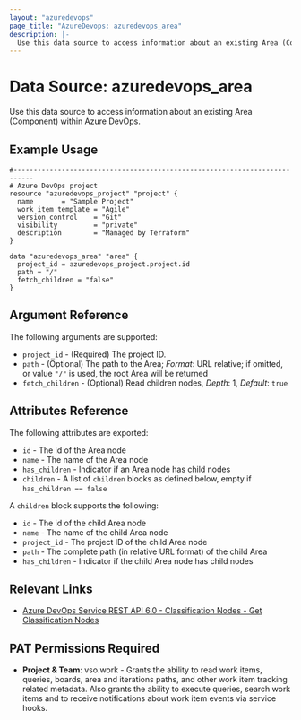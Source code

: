 ```yaml
---
layout: "azuredevops"
page_title: "AzureDevops: azuredevops_area"
description: |-
  Use this data source to access information about an existing Area (Component) within Azure DevOps.
---
```


# Data Source: azuredevops_area

Use this data source to access information about an existing Area (Component) within Azure DevOps.

## Example Usage

```hcl
#---------------------------------------------------------------------------
# Azure DevOps project
resource "azuredevops_project" "project" {
  name       = "Sample Project"
  work_item_template = "Agile"
  version_control    = "Git"
  visibility         = "private"
  description        = "Managed by Terraform"
}

data "azuredevops_area" "area" {
  project_id = azuredevops_project.project.id
  path = "/"
  fetch_children = "false"
}
```

## Argument Reference

The following arguments are supported:

- `project_id` - (Required) The project ID.
- `path` - (Optional) The path to the Area; _Format_: URL relative; if omitted, or value `"/"` is used, the root Area will be returned
- `fetch_children` - (Optional) Read children nodes, _Depth_: 1, _Default_: `true`

## Attributes Reference

The following attributes are exported:

- `id` - The id of the Area node
- `name` - The name of the Area node
- `has_children` - Indicator if an Area node has child nodes
- `children` - A list of `children` blocks as defined below, empty if `has_children == false`

A `children` block supports the following:

- `id` - The id of the child Area node
- `name` - The name of the child Area node
- `project_id` - The project ID of the child Area node
- `path` - The complete path (in relative URL format) of the child Area
- `has_children` - Indicator if the child Area node has child nodes

## Relevant Links

- [Azure DevOps Service REST API 6.0 - Classification Nodes - Get Classification Nodes](https://docs.microsoft.com/en-us/rest/api/azure/devops/wit/classification-nodes/create-or-update?view=azure-devops-rest-6.0)

## PAT Permissions Required

- **Project & Team**: vso.work - Grants the ability to read work items, queries, boards, area and iterations paths, and other work item tracking related metadata. Also grants the ability to execute queries, search work items and to receive notifications about work item events via service hooks. 
